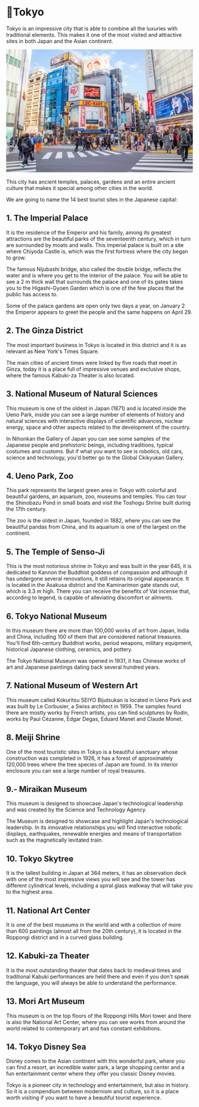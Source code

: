 # 🗼Tokyo

Tokyo is an impressive city that is able to combine all the luxuries with traditional elements. This makes it one of the most visited and attractive sites in both Japan and the Asian continent.

![tokyo](_static/images/tokyo/tokyo.jpeg)

This city has ancient temples, palaces, gardens and an entire ancient culture that makes it special among other cities in the world.

We are going to name the 14 best tourist sites in the Japanese capital:

## 1. The Imperial Palace

It is the residence of the Emperor and his family, among its greatest attractions are the beautiful parks of the seventeenth century, which in turn are surrounded by moats and walls. This imperial palace is built on a site where Chiyoda Castle is, which was the first fortress where the city began to grow.

The famous Nijubashi bridge, also called the double bridge, reflects the water and is where you get to the interior of the palace. You will be able to see a 2 m thick wall that surrounds the palace and one of its gates takes you to the Higashi-Gyoen Garden which is one of the few places that the public has access to.

Some of the palace gardens are open only two days a year, on January 2 the Emperor appears to greet the people and the same happens on April 29.

## 2. The Ginza District

The most important business in Tokyo is located in this district and it is as relevant as New York's Times Square.

The main cities of ancient times were linked by five roads that meet in Ginza, today it is a place full of impressive venues and exclusive shops, where the famous Kabuki-za Theater is also located.

## 3. National Museum of Natural Sciences

This museum is one of the oldest in Japan (1871) and is located inside the Ueno Park, inside you can see a large number of elements of history and natural sciences with interactive displays of scientific advances, nuclear energy, space and other aspects related to the development of the country.

In Nihonkan the Gallery of Japan you can see some samples of the Japanese people and prehistoric beings, including traditions, typical costumes and customs. But if what you want to see is robotics, old cars, science and technology, you'd better go to the Global Ckikyukan Gallery.

## 4. Ueno Park, Zoo

This park represents the largest green area in Tokyo with colorful and beautiful gardens, an aquarium, zoo, museums and temples. You can tour the Shinobazu Pond in small boats and visit the Toshogu Shrine built during the 17th century.

The zoo is the oldest in Japan, founded in 1882, where you can see the beautiful pandas from China, and its aquarium is one of the largest on the continent.

## 5. The Temple of Senso-Ji

This is the most notorious shrine in Tokyo and was built in the year 645, it is dedicated to Kannon the Buddhist goddess of compassion and although it has undergone several renovations, it still retains its original appearance. It is located in the Asakusa district and the Kaminarimon gate stands out, which is 3.3 m high. There you can receive the benefits of Vat incense that, according to legend, is capable of alleviating discomfort or ailments.

## 6. Tokyo National Museum

In this museum there are more than 100,000 works of art from Japan, India and China, including 100 of them that are considered national treasures. You'll find 6th-century Buddhist works, period weapons, military equipment, historical Japanese clothing, ceramics, and pottery.

The Tokyo National Museum was opened in 1931, it has Chinese works of art and Japanese paintings dating back several hundred years.

## 7. National Museum of Western Art

This museum called Kokuritsu SEIYO Bijutsukan is located in Ueno Park and was built by Le Corbusier, a Swiss architect in 1959. The samples found there are mostly works by French artists, you can find sculptures by Rodin, works by Paul Cézanne, Edgar Degas, Eduard Manet and Claude Monet.

## 8. Meiji Shrine

One of the most touristic sites in Tokyo is a beautiful sanctuary whose construction was completed in 1926, it has a forest of approximately 120,000 trees where the tree species of Japan are found. In its interior enclosure you can see a large number of royal treasures.

## 9.- Miraikan Museum

This museum is designed to showcase Japan's technological leadership and was created by the Science and Technology Agency.

The Museum is designed to showcase and highlight Japan's technological leadership. In its innovative relationships you will find interactive robotic displays, earthquakes, renewable energies and means of transportation such as the magnetically levitated train.

## 10. Tokyo Skytree

It is the tallest building in Japan at 364 meters, it has an observation deck with one of the most impressive views you will see and the tower has different cylindrical levels, including a spiral glass walkway that will take you to the highest area.

## 11. National Art Center

It is one of the best museums in the world and with a collection of more than 600 paintings (almost all from the 20th century), it is located in the Roppongi district and in a curved glass building.

## 12. Kabuki-za Theater

It is the most outstanding theater that dates back to medieval times and traditional Kabuki performances are held there and even if you don't speak the language, you will always be able to understand the performance.

## 13. Mori Art Museum

This museum is on the top floors of the Roppongi Hills Mori tower and there is also the National Art Center, where you can see works from around the world related to contemporary art and has constant exhibitions.

## 14. Tokyo Disney Sea

Disney comes to the Asian continent with this wonderful park, where you can find a resort, an incredible water park, a large shopping center and a fun entertainment center where they offer you classic Disney movies.

Tokyo is a pioneer city in technology and entertainment, but also in history. So it is a compendium between modernism and culture, so it is a place worth visiting if you want to have a beautiful tourist experience.
